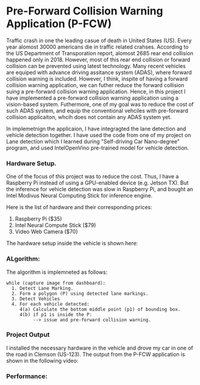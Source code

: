 # Pre-Forward Collision Warning Application (P-FCW)

Traffic crash in one the leading casue of death in United States (US). Every year alomost 30000 americans die in traffic related crahses.
According to the US Department of Transporation report, alomost 2685 rear end collision happened only in 2018. However, most of this rear end collision or forward collision can be prevented using latest technology. Many recent vehicles are equiped with advance driving assitance system (ADAS), where forward collision warning is included. However, I think, inspite of having a forward collision warning application, we can futher reduce the forward collision suing a pre-forward collision warning application. Hence, in this project I have implemented a pre-forward collision warning application using a vision-based system. Futhermore, one of my goal was to reduce the cost of such ADAS system, and equip the conventional vehciles with pre-forward collision applicaiton, whcih does not contain any ADAS system yet. 

In implemetnign the applicaion, I have integragted the lane detection and vehicle detection together. I have used the code from one of my project on Lane detection which I learned during "Self-driving Car Nano-degree" program, and used IntelOpenVino pre-trained model for vehicle detection. 


### Hardware Setup.


One of the focus of this project was to reduce the cost. Thus, I have a Raspberry Pi instead of using a GPU-enabled device (e.g. Jetson TX).
But the inference for vehicle detection was slow in Raspberry Pi, and bought an Intel Modivus Neural Computing Stick for inference engine.

Here is the list of hardware and their corresponding prices:


1. Raspberry Pi ($35)
2. Intel Neural Compute Stick ($79)
3. Video Web Camera ($70)

The hardware setup inside the vehicle is shown here:



### ALgorithm:
The algorithm is implemneted as follows:
```
while (capture image from dashboard):
  1. Detect Lane Marking.
  2. Form a polygon (P) using detected lane markings.
  3. Detect Vehicles
  4. For each vehicle detected:
     4(a) Calculate the bottom middle point (p1) of bounding box.
     4(b) if p1 is inside the P:
          --> issue and pre-forward collision warning.
```
### Project Output
I installed the necessary hardware in the vehicle and drove my car in one of the road in Clemson (US-123). The output from the P-FCW application is shown in the following video:


### Performance:
